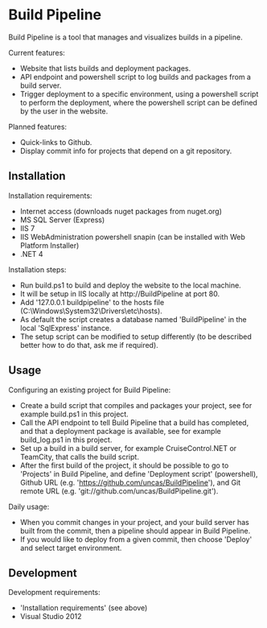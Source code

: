 Build Pipeline
==============

Build Pipeline is a tool that manages and visualizes builds in a pipeline.

Current features:
- Website that lists builds and deployment packages.
- API endpoint and powershell script to log builds and packages
  from a build server.
- Trigger deployment to a specific environment, 
  using a powershell script to perform the deployment,
  where the powershell script can be defined by the user in the website.

Planned features:
- Quick-links to Github.
- Display commit info for projects that depend on a git repository.


Installation
------------
Installation requirements:
- Internet access (downloads nuget packages from nuget.org)
- MS SQL Server (Express)
- IIS 7
- IIS WebAdministration powershell snapin
  (can be installed with Web Platform Installer)
- .NET 4

Installation steps:
- Run build.ps1 to build and deploy the website to the local machine.
- It will be setup in IIS locally at http://BuildPipeline at port 80.
- Add '127.0.0.1    buildpipeline' to the hosts file
  (C:\Windows\System32\Drivers\etc\hosts).
- As default the script creates a database named 'BuildPipeline'
  in the local 'SqlExpress' instance.
- The setup script can be modified to setup differently
  (to be described better how to do that, ask me if required).


Usage
-----
Configuring an existing project for Build Pipeline:
- Create a build script that compiles and packages your project,
  see for example build.ps1 in this project.
- Call the API endpoint to tell Build Pipeline that a build has completed,
  and that a deployment package is available,
  see for example build_log.ps1 in this project.
- Set up a build in a build server,
  for example CruiseControl.NET or TeamCity,
  that calls the build script.
- After the first build of the project,
  it should be possible to go to 'Projects' in Build Pipeline,
  and define 'Deployment script' (powershell),
  Github URL (e.g. 'https://github.com/uncas/BuildPipeline'),
  and Git remote URL (e.g. 'git://github.com/uncas/BuildPipeline.git').

Daily usage:
- When you commit changes in your project,
  and your build server has built from the commit,
  then a pipeline should appear in Build Pipeline.
- If you would like to deploy from a given commit,
  then choose 'Deploy' and select target environment.


Development
-----------
Development requirements:
- 'Installation requirements' (see above)
- Visual Studio 2012
